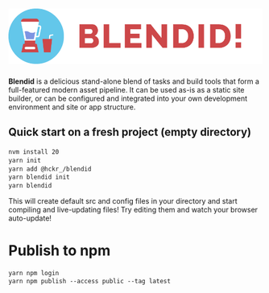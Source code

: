 # ![Blendid](https://raw.githubusercontent.com/hckr-studio/blendid/master/blendid-logo.png)

**Blendid** is a delicious stand-alone blend of tasks and build tools that form a full-featured modern asset pipeline.
It can be used as-is as a static site builder, or can be configured and integrated into your own
development environment and site or app structure.

## Quick start on a fresh project (empty directory)

```bash
nvm install 20
yarn init
yarn add @hckr_/blendid
yarn blendid init
yarn blendid
```

This will create default src and config files in your directory and start compiling and live-updating files!
Try editing them and watch your browser auto-update!

# Publish to npm

```
yarn npm login
yarn npm publish --access public --tag latest
```
